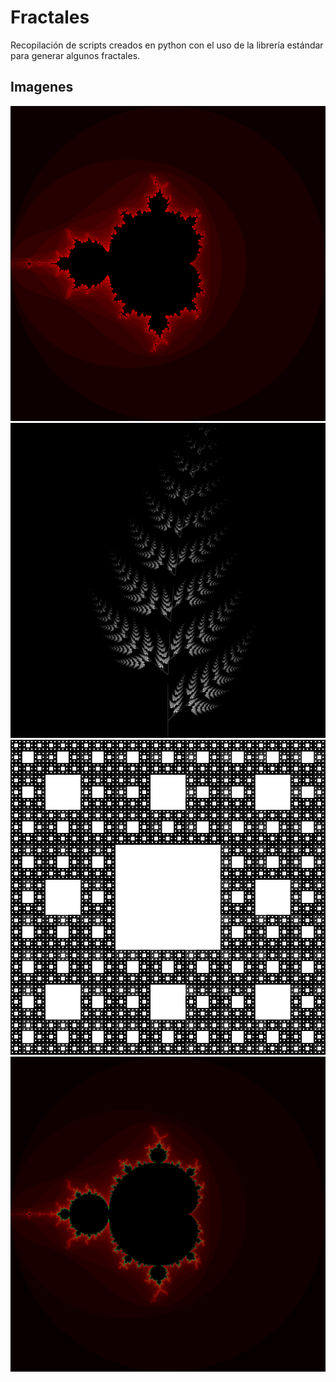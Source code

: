 # Fractales

Recopilación de scripts creados en python con el uso de la librería estándar
para generar algunos fractales.

## Imagenes
![](https://github.com/Luispapiernik/Fractales/blob/master/Mandelbrot/Images/mandelbrot_red.png)
![](https://github.com/Luispapiernik/Fractales/blob/master/Barnsley/Images/fractal.png)
![](https://github.com/Luispapiernik/Fractales/blob/master/Sierpinski/Images/fractal.png)
![](https://github.com/Luispapiernik/Fractales/blob/master/Mandelbrot/Images/mandelbrot.png)
